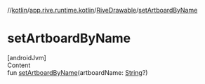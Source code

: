 //[kotlin](../../../index.md)/[app.rive.runtime.kotlin](../index.md)/[RiveDrawable](index.md)/[setArtboardByName](set-artboard-by-name.md)



# setArtboardByName  
[androidJvm]  
Content  
fun [setArtboardByName](set-artboard-by-name.md)(artboardName: [String](https://kotlinlang.org/api/latest/jvm/stdlib/kotlin/-string/index.html)?)  



